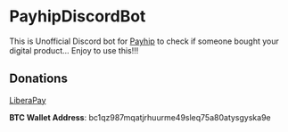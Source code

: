 # PayhipDiscordBot

This is Unofficial Discord bot for [Payhip](https://payhip.com) to check if someone bought your digital product... Enjoy to use this!!!

## Donations

[LiberaPay](https://liberapay.com/RikkoMatsumatoOfficial/donate)

**BTC Wallet Address**: bc1qz987mqatjrhuurme49sleq75a80atysgyska9e
